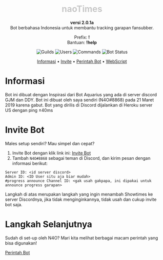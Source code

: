 <h1 id="mulai-dari-sini" style="color:#c8c8c8;" align="center">
    naoTimes
</h1>
<p align="center"><b>versi 2.0.1a</b><br>Bot berbahasa Indonesia untuk membantu tracking garapan fansubber.</p>
<p align="center">Prefix: <b>!</b><br/>Bantuan: <b>!help</b></p>
<p align="center"><img src="https://img.shields.io/endpoint?color=%231c7d9a&logo=discord&logoColor=white&style=for-the-badge&url=https%3A%2F%2Fapi.ihateani.me%2Fshield%2Fserver" data-origin="https://img.shields.io/endpoint?color=%231c7d9a&logo=discord&logoColor=white&style=for-the-badge&url=https%3A%2F%2Fapi.ihateani.me%2Fshield%2Fserver" alt="Guilds"> <img src="https://img.shields.io/endpoint?color=%231c7d9a&logo=discord&logoColor=white&style=for-the-badge&url=https%3A%2F%2Fapi.ihateani.me%2Fshield%2Fpengguna" data-origin="https://img.shields.io/endpoint?color=%231c7d9a&logo=discord&logoColor=white&style=for-the-badge&url=https%3A%2F%2Fapi.ihateani.me%2Fshield%2Fpengguna" alt="Users"> <img src="https://img.shields.io/endpoint?color=%231c7d9a&logo=discord&logoColor=white&style=for-the-badge&url=https%3A%2F%2Fapi.ihateani.me%2Fshield%2Fperintah" data-origin="https://img.shields.io/endpoint?color=%231c7d9a&logo=discord&logoColor=white&style=for-the-badge&url=https%3A%2F%2Fapi.ihateani.me%2Fshield%2Fperintah" alt="Commands"> <img src="https://img.shields.io/uptimerobot/status/m786469671-606ba8f8deaf00978879eb7d?style=for-the-badge" data-src="https://img.shields.io/uptimerobot/status/m786469671-606ba8f8deaf00978879eb7d?style=for-the-badge" alt="Bot Status"></p>

<p align="center">
	<a href="/#/?id=informasi">Informasi</a> •
    <a href="/#/?id=invite-bot">Invite</a> •
    <a href="/#/perintah">Perintah Bot</a> •
    <a href="#webscript">WebScript</a>
</p>

# Informasi

Bot ini dibuat dengan Inspirasi dari Bot Aquarius yang ada di server discord GJM dan DDY.
Bot ini dibuat oleh saya sendiri (N4O#8868) pada 21 Maret 2019 karena gabut.
Bot yang dirilis di Discord dijalankan di Heroku server US dengan ping ±40ms

# Invite Bot

Males setup sendiri? Mau simpel dan cepat?

1. Invite Bot dengan klik link ini: [Invite Bot](https://naoti.me/invite)
2. Tambah `N4O#8868` sebagai teman di Discord, dan kirim pesan dengan informasi berikut:
```
Server ID: <id server discord>
Admin ID: <ID User situ aja biar mudah>
#progress announce Channel ID: <gak usah gakpapa, ini dipakai untuk announce progress garapan>
```

Langkah di atas merupakan langkah yang ingin menambah Showtimes ke server Discordnya, jika tidak menginginkannya, tidak usah dan cukup invite bot saja.


# Langkah Selanjutnya

Sudah di set-up oleh N4O? Mari kita melihat berbagai macam perintah yang bisa digunakan!

[Perintah Bot](perintah.md)